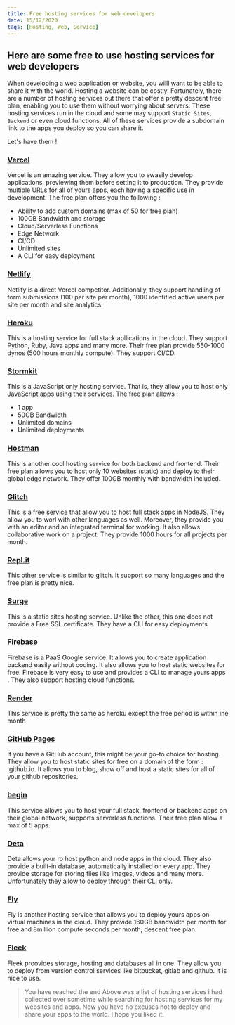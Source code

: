 ```yaml
---
title: Free hosting services for web developers
date: 15/12/2020
tags: [Hosting, Web, Service]
---
```


## Here are some free to use hosting services for web developers

When developing a web application or website, you willl want to be able to share it with the world. Hosting
a website can be costly. Fortunately, there are a number of hosting services out there that offer a pretty descent free plan, enabling you to use them without worrying about servers. These hosting services run in the cloud and some may support `Static Sites`, `Backend` or even cloud functions. All of these services provide a subdomain link to the apps you deploy so you can share it.

Let's have them !

### [Vercel](https://vercel.com)
Vercel is an amazing service. They allow you to ewasily develop applications, previewing them before setting it to production. They provide multiple URLs for all of yours apps, each having a specific use in development. The free plan offers you the following : 
- Ability to add custom domains (max of 50 for free plan)
- 100GB Bandwidth and storage
- Cloud/Serverless Functions 
- Edge Network
- CI/CD
- Unlimited sites
- A CLI for easy deployment

### [Netlify](https://netlify.com)
Netlify is a direct Vercel competitor. Additionally, they support handling of form submissions (100 per site per month), 1000 identified active users per site per month and site analytics.

### [Heroku](https://heroku.com)
This is a hosting service for full stack apllications in the cloud. They support Python, Ruby, Java apps and many more. Their free plan provide 550-1000 dynos (500 hours monthly compute). They support CI/CD.

### [Stormkit](https://stormkit.io)
This is a JavaScript only hosting service. That is, they allow you to host only JavaScript apps using their services. The free plan allows :
- 1 app
- 50GB Bandwidth
- Unlimited domains
- Unlimited deployments

### [Hostman](https://hostman.com)
This is another cool hosting service for both backend and frontend. Their free plan allows you to host only 10 websites (static) and deploy to their global edge network. They offer 100GB monthly with bandwidth included.

### [Glitch](https://glitch.com)
This is a free service that allow you to host full stack apps in NodeJS. They allow you to worl with other languages as well. Moreover, they provide you with an editor and an integrated terminal for working. It also allows collaborative work on a project. They provide 1000 hours for all projects per month.

### [Repl.it](https://repl.it)
This other service is similar to glitch. It support so many languages and the free plan is pretty nice.

### [Surge](https://surge.sh)
This is a static sites hosting service. Unlike the other, this one does not provide a Free SSL certificate. They have a CLI for easy deployments

### [Firebase](https://firebase.google.com)
Firebase is a PaaS Google service. It allows you to create application backend easily without coding. It also allows you to host static websites for free. Firebase is very easy to use and provides a CLI to manage yours apps . They also support hosting cloud functions.

### [Render](https://render.com)
This service is pretty the same as heroku except the free period is within ine month 

### [GitHub Pages](https://pages.github.com)
If you have a GitHub account, this might be your go-to choice for hosting. They allow you to host static sites for free on a domain of the form : <yourusername>.github.io. It allows you to blog, show off and host a static sites for all of your github repositories.

### [begin](https://begin.com)
This service allows you to host your full stack, frontend or backend apps on their global network, supports serverless functions. Their free plan allow a max of 5 apps.

### [Deta](https://deta.sh)
Deta allows your ro host python and node apps in the cloud. They also provide a built-in database, automatically installed on every app. They provide storage for storing files like images, videos and many more. Unfortunately they allow to deploy through their CLI only.

### [Fly](https://fly.io)
Fly is another hosting service that allows you to deploy yours apps on virtual machines in the cloud. They provide 160GB bandwidth per month for free and 8million compute seconds per month, descent free plan.

### [Fleek](https://fleek.co)
Fleek proovides storage, hosting and databases all in one. They allow you to deploy from version control services like bitbucket, gitlab and github. It is nice to use.

> You have reached the end
Above was a list of hosting services i had collected over sometime while searching for hosting services for my websites and apps. Now you have no excuses not to deploy and share your apps to the world. I hope you liked it.